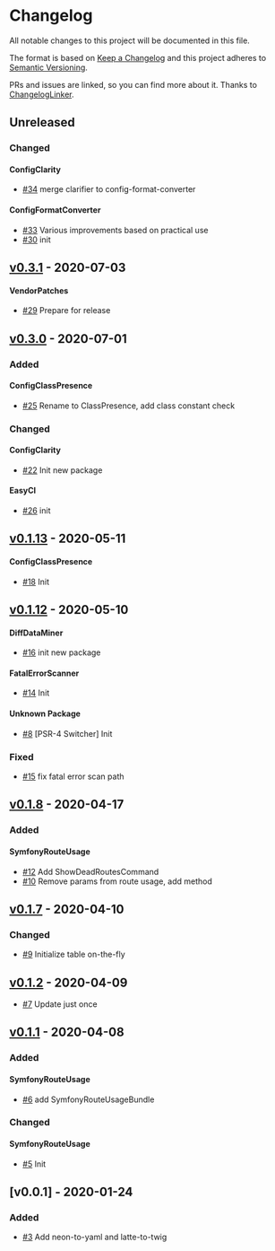 # Changelog

All notable changes to this project will be documented in this file.

The format is based on [Keep a Changelog](http://keepachangelog.com/en/1.0.0/)
and this project adheres to [Semantic Versioning](http://semver.org/spec/v2.0.0.html).

PRs and issues are linked, so you can find more about it. Thanks to [ChangelogLinker](https://github.com/symplify/changelog-linker).

<!-- changelog-linker -->

## Unreleased

### Changed

#### ConfigClarity

- [#34] merge clarifier to config-format-converter

#### ConfigFormatConverter

- [#33] Various improvements based on practical use
- [#30] init

## [v0.3.1] - 2020-07-03

#### VendorPatches

- [#29] Prepare for release

## [v0.3.0] - 2020-07-01

### Added

#### ConfigClassPresence

- [#25] Rename to ClassPresence, add class constant check

### Changed

#### ConfigClarity

- [#22] Init new package

#### EasyCI

- [#26] init

## [v0.1.13] - 2020-05-11

#### ConfigClassPresence

- [#18] Init

## [v0.1.12] - 2020-05-10

#### DiffDataMiner

- [#16] init new package

#### FatalErrorScanner

- [#14] Init

#### Unknown Package

- [#8] [PSR-4 Switcher] Init

### Fixed

- [#15] fix fatal error scan path

<!-- dumped content end -->

## [v0.1.8] - 2020-04-17

### Added

#### SymfonyRouteUsage

- [#12] Add ShowDeadRoutesCommand
- [#10] Remove params from route usage, add method

## [v0.1.7] - 2020-04-10

### Changed

- [#9] Initialize table on-the-fly

## [v0.1.2] - 2020-04-09

- [#7] Update just once

## [v0.1.1] - 2020-04-08

### Added

#### SymfonyRouteUsage

- [#6] add SymfonyRouteUsageBundle

### Changed

#### SymfonyRouteUsage

- [#5] Init

## [v0.0.1] - 2020-01-24

### Added

- [#3] Add neon-to-yaml and latte-to-twig

[#12]: https://github.com/migrify/migrify/pull/12
[#10]: https://github.com/migrify/migrify/pull/10
[#9]: https://github.com/migrify/migrify/pull/9
[#7]: https://github.com/migrify/migrify/pull/7
[#6]: https://github.com/migrify/migrify/pull/6
[#5]: https://github.com/migrify/migrify/pull/5
[#3]: https://github.com/migrify/migrify/pull/3
[v0.1.8]: https://github.com/migrify/migrify/compare/v0.1.7...v0.1.8
[v0.1.7]: https://github.com/migrify/migrify/compare/v0.1.2...v0.1.7
[v0.1.2]: https://github.com/migrify/migrify/compare/v0.1.1...v0.1.2
[v0.1.1]: https://github.com/migrify/migrify/compare/v0.0.1...v0.1.1
[#34]: https://github.com/migrify/migrify/pull/34
[#33]: https://github.com/migrify/migrify/pull/33
[#32]: https://github.com/migrify/migrify/pull/32
[#30]: https://github.com/migrify/migrify/pull/30
[#29]: https://github.com/migrify/migrify/pull/29
[#27]: https://github.com/migrify/migrify/pull/27
[#26]: https://github.com/migrify/migrify/pull/26
[#25]: https://github.com/migrify/migrify/pull/25
[#22]: https://github.com/migrify/migrify/pull/22
[#21]: https://github.com/migrify/migrify/pull/21
[#18]: https://github.com/migrify/migrify/pull/18
[#16]: https://github.com/migrify/migrify/pull/16
[#15]: https://github.com/migrify/migrify/pull/15
[#14]: https://github.com/migrify/migrify/pull/14
[#8]: https://github.com/migrify/migrify/pull/8
[v0.3.1]: https://github.com/migrify/migrify/compare/v0.3.0...v0.3.1
[v0.3.0]: https://github.com/migrify/migrify/compare/v0.2.0...v0.3.0
[v0.2.0]: https://github.com/migrify/migrify/compare/v0.1.13...v0.2.0
[v0.1.13]: https://github.com/migrify/migrify/compare/v0.1.12...v0.1.13
[v0.1.12]: https://github.com/migrify/migrify/compare/v0.1.8...v0.1.12
